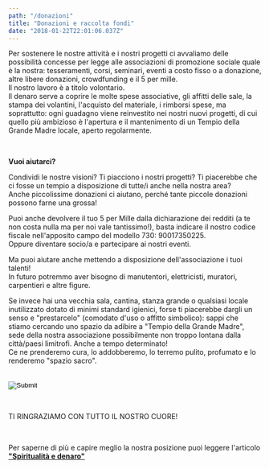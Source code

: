 ```yaml
---
path: "/donazioni"
title: "Donazioni e raccolta fondi"
date: "2018-01-22T22:01:06.037Z"
---
```


Per sostenere le nostre attività e i nostri progetti ci avvaliamo delle possibilità concesse per legge alle associazioni di promozione sociale quale è la nostra: tesseramenti, corsi, seminari, eventi a costo fisso o a donazione, altre libere donazioni, crowdfunding e il 5 per mille.  
Il nostro lavoro è a titolo volontario.  
Il denaro serve a coprire le molte spese associative, gli affitti delle sale, la stampa dei volantini, l'acquisto del materiale, i rimborsi spese, ma soprattutto: ogni guadagno viene reinvestito nei nostri nuovi progetti, di cui quello più ambizioso è l'apertura e il mantenimento di un Tempio della Grande Madre locale, aperto regolarmente.

<br/>

**Vuoi aiutarci?**

Condividi le nostre visioni? Ti piacciono i nostri progetti? Ti piacerebbe che ci fosse un tempio a disposizione di tutte/i anche nella nostra area?  
Anche piccolissime donazioni ci aiutano, perché tante piccole donazioni possono farne una grossa!  

Puoi anche devolvere il tuo 5 per Mille dalla dichiarazione dei redditi (a te non costa nulla ma per noi vale tantissimo!), basta indicare il nostro codice fiscale nell'apposito campo del modello 730: 90017350225.  
Oppure diventare socio/a e partecipare ai nostri eventi.

Ma puoi aiutare anche mettendo a disposizione dell'associazione i tuoi talenti!  
In futuro potremmo aver bisogno di manutentori, elettricisti, muratori, carpentieri e altre figure.

Se invece hai una vecchia sala, cantina, stanza grande o qualsiasi locale inutilizzato dotato di minimi standard igienici, forse ti piacerebbe dargli un senso e "prestarcelo" (comodato d'uso o affitto simbolico): sappi che stiamo cercando uno spazio da adibire a "Tempio della Grande Madre", sede della nostra associazione possibilmente non troppo lontana dalla città/paesi limitrofi. Anche a tempo determinato!  
Ce ne prenderemo cura, lo addobberemo, lo terremo pulito, profumato e lo  renderemo "spazio sacro".  

<br/>

<form action="https://www.paypal.com/cgi-bin/webscr" method="post" target="_blank_">
<input type="hidden" name="cmd" value="_s-xclick">
<input type="hidden" name="hosted_button_id" value="XX9ES4XG3K54C">
<input type="image" src="https://www.paypalobjects.com/it_IT/IT/i/btn/btn_donateCC_LG.gif" border="0" name="submit"_>
<img alt="" border="0" src="https://www.paypalobjects.com/it_IT/i/scr/pixel.gif" width="1" height="1">
</form>

<br/>

TI RINGRAZIAMO CON TUTTO IL NOSTRO CUORE!

<br/>

Per saperne di più e capire meglio la nostra posizione puoi leggere l'articolo [**"Spiritualità e denaro"**](/spiritualità-e-denaro)
